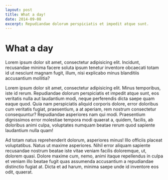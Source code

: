 ```yaml
---
layout: post
title: What a day!
date: 2014-09-08
excerpt: Repudiandae dolorum perspiciatis et impedit atque sunt.
---
```


# What a day

Lorem ipsum dolor sit amet, consectetur adipisicing elit. Incidunt, recusandae minima facere soluta ipsum tenetur inventore obcaecati totam id ut nesciunt magnam fugit, illum, nisi explicabo minus blanditiis accusantium mollitia?

Lorem ipsum dolor sit amet, consectetur adipisicing elit. Minus temporibus, iste id rerum. Repudiandae dolorum perspiciatis et impedit atque sunt, eos veritatis nulla aut laudantium modi, neque perferendis dicta saepe quam eaque quod. Quia nam perspiciatis aliquid corporis dolore, error doloribus cum veritatis fugiat, praesentium, a at aperiam, rem nostrum consectetur consequuntur? Repudiandae asperiores nam qui modi. Praesentium dignissimos error molestiae tempora modi quaerat a, quidem, facilis, ab doloribus animi culpa, voluptates numquam beatae rerum quod sapiente laudantium nulla quam! 

Ad totam natus reprehenderit dolorum, asperiores minus! Illo officiis placeat voluptatibus. Natus ut maxime asperiores. Nihil error aliquam sapiente recusandae nostrum beatae iste vitae veniam facilis doloremque, ut, dolorem quasi. Dolore maxime cum, nemo, animi itaque repellendus in culpa et veniam illo beatae fugit quas assumenda accusantium a repudiandae distinctio fugiat at. Dicta et ad harum, minima saepe unde id inventore eos odit, quaerat.
